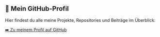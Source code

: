 ## 🚀 Mein GitHub-Profil

Hier findest du alle meine Projekte, Repositories und Beiträge im Überblick:

[➡️ Zu meinem Profil auf GitHub](https://github.com/marcelrgberger)
